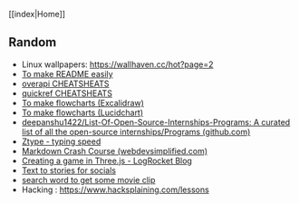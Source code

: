 [[index|Home]]

## Random
- Linux wallpapers: https://wallhaven.cc/hot?page=2
- [To make README easily](https://readme.so/editor)
- [overapi CHEATSHEATS](https://overapi.com/)
- [quickref CHEATSHEATS](https://quickref.me/)
- [To make flowcharts (Excalidraw)](https://excalidraw.com/)
- [To make flowcharts (Lucidchart)](https://www.lucidchart.com/pages/)
- [deepanshu1422/List-Of-Open-Source-Internships-Programs: A curated list of all the open-source internships/Programs (github.com)](https://github.com/deepanshu1422/List-Of-Open-Source-Internships-Programs?tab=readme-ov-file#readme)
- [Ztype - typing speed](https://zty.pe/)
- [Markdown Crash Course (webdevsimplified.com)](https://blog.webdevsimplified.com/2023-06/markdown-crash-course/)
- [Creating a game in Three.js - LogRocket Blog](https://blog.logrocket.com/creating-game-three-js/)
- [Text to stories for socials](https://predis.ai/)
- [search word to get some movie clip](https://getyarn.io/)
- Hacking : https://www.hacksplaining.com/lessons


